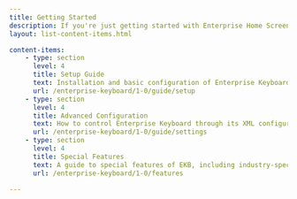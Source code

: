```yaml
---
title: Getting Started
description: If you're just getting started with Enterprise Home Screen, these guides will ensure a trouble-free experience from proper setup through the use of advanced features.
layout: list-content-items.html

content-items:
    - type: section
      level: 4
      title: Setup Guide
      text: Installation and basic configuration of Enterprise Keyboard on a device 
      url: /enterprise-keyboard/1-0/guide/setup
    - type: section
      level: 4
      title: Advanced Configuration
      text: How to control Enterprise Keyboard through its XML configuration file
      url: /enterprise-keyboard/1-0/guide/settings
    - type: section
      level: 4
      title: Special Features
      text: A guide to special features of EKB, including industry-specific dictionaries, user-programmable keys and customizable F-key colors
      url: /enterprise-keyboard/1-0/features

---    
```

